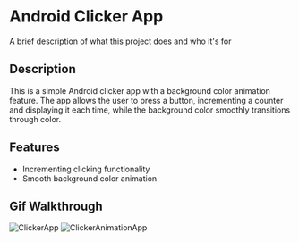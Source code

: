 # Android Clicker App 

A brief description of what this project does and who it's for

## Description
This is a simple Android clicker app with a background color animation feature. The app allows the user to press a button, incrementing a counter and displaying it each time, while the background color smoothly transitions through color.

## Features
- Incrementing clicking functionality
- Smooth background color animation

## Gif Walkthrough
![ClickerApp](https://github.com/Crazyduderik/MyClicker/assets/91811876/ab47f4a1-631d-4310-9b73-ba27aba9f152) ![ClickerAnimationApp](https://github.com/Crazyduderik/MyClicker/assets/91811876/0492548a-d4d3-410f-8767-29073bcf7bac)



